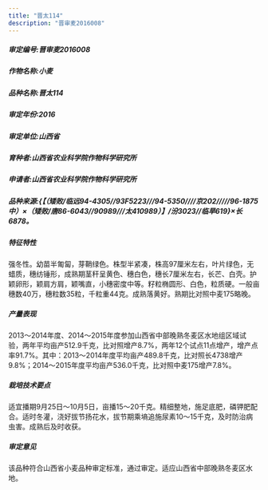 ```yaml
---
title: "晋太114"
description: "晋审麦2016008"
---
```

##### 审定编号:晋审麦2016008

##### 作物名称:小麦

##### 品种名称:晋太114

##### 审定年份:2016

##### 审定单位:山西省

##### 育种者:山西省农业科学院作物科学研究所

##### 申请者:山西省农业科学院作物科学研究所

##### 品种来源:{【（矮败/临远94-4305//93F5223///94-5350////京202/////96-1875中）×（矮败/唐86-6043//90989///太410989）】/汾3023//临旱619}×长6878。

##### 特征特性
强冬性。幼苗半匍匐，芽鞘绿色。株型半紧凑，株高97厘米左右，叶片绿色，无蜡质，穗纺锤形，成熟期茎秆呈黄色、穗白色，穗长7厘米左右，长芒、白壳。护颖卵形，颖肩方肩，颖嘴直，小穗密度中等。籽粒椭圆形、白色，粒质硬。一般亩穗数40万，穗粒数35粒，千粒重44克。成熟落黄好。熟期比对照中麦175略晚。

##### 产量表现
2013～2014年度、2014～2015年度参加山西省中部晚熟冬麦区水地组区域试验，两年平均亩产512.9千克，比对照增产8.7%，两年12个试点11点增产，增产点率91.7%。其中：2013～2014年度平均亩产489.8千克，比对照长4738增产9.8%；2014～2015年度平均亩产536.0千克，比对照中麦175增产7.8%。

##### 栽培技术要点
适宜播期9月25日～10月5日，亩播15～20千克。精细整地，施足底肥，磷钾肥配合。适时冬灌，浇好拔节扬花水，拔节期乘墒追施尿素10～15千克，及时防治病虫害。成熟后及时收获。

##### 审定意见
该品种符合山西省小麦品种审定标准，通过审定。适应山西省中部晚熟冬麦区水地。
